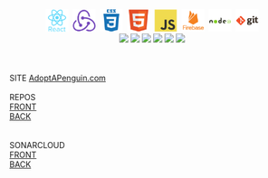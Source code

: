 <div align="center">
  <img src="https://github.com/devicons/devicon/blob/master/icons/react/react-original-wordmark.svg" title="React" alt="React" width="40" height="40"/>&nbsp;
  <img src="https://github.com/devicons/devicon/blob/master/icons/redux/redux-original.svg" title="Redux" alt="Redux " width="40" height="40"/>&nbsp;
  <img src="https://github.com/devicons/devicon/blob/master/icons/css3/css3-plain-wordmark.svg"  title="CSS3" alt="CSS" width="40" height="40"/>&nbsp;
  <img src="https://github.com/devicons/devicon/blob/master/icons/html5/html5-original.svg" title="HTML5" alt="HTML" width="40" height="40"/>&nbsp;
  <img src="https://github.com/devicons/devicon/blob/master/icons/javascript/javascript-original.svg" title="JavaScript" alt="JavaScript" width="40" height="40"/>&nbsp;
  <img src="https://github.com/devicons/devicon/blob/master/icons/firebase/firebase-plain-wordmark.svg" title="Firebase" alt="Firebase" width="40" height="40"/>&nbsp;
  <img src="https://github.com/devicons/devicon/blob/master/icons/nodejs/nodejs-original-wordmark.svg" title="NodeJS" alt="NodeJS" width="40" height="40"/>&nbsp;
  <img src="https://github.com/devicons/devicon/blob/master/icons/git/git-original-wordmark.svg" title="Git" **alt="Git" width="40" height="40"/>
</div>  
<div id="header" align="center">
  <img src="https://media.giphy.com/media/eNAsjO55tPbgaor7ma/giphy.gif" width="100"/>  
  <img src="https://media.giphy.com/media/QssGEmpkyEOhBCb7e1/giphy.gif" width="100"/>
  <img src="https://media.giphy.com/media/xT9IgzoKnwFNmISR8I/giphy.gif" width="100"/>
  <img src="https://media.giphy.com/media/SS8CV2rQdlYNLtBCiF/giphy.gif" width="100"/>
  <img src="https://media.giphy.com/media/gw3IWyGkC0rsazTi/giphy.gif" width="100"/>
  <img src="https://media.giphy.com/media/w9wfZxg6RSqhq/giphy.gif" width="100"/>
</div>
<br/>
<br/>
<div>
  <br/>
  SITE
  <a href="https://adoptapenguin.netlify.app">AdoptAPenguin.com</a>
  <br/>
  <br/>
  REPOS
  <br/>
  <a href="https://github.com/DanielMontesP/AdoptAPenguin-Front">FRONT</a>
  <br/>
  <a href="https://github.com/DanielMontesP/AdoptAPenguin-Back">BACK</a>
</div>
<br/>
<br/>
SONARCLOUD
<br/>
<a href="https://sonarcloud.io/summary/overall?id=DanielMontesP_AdoptAPenguin-Front <br/>">FRONT</a>
<br/>
<a href="https://sonarcloud.io/summary/overall?id=DanielMontesP_AdoptAPenguin-Back">BACK</a>
